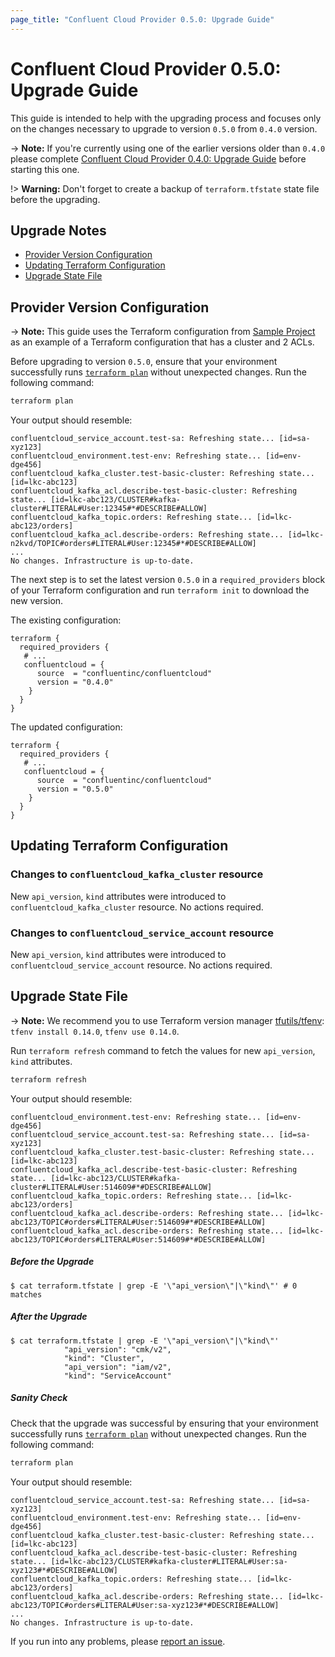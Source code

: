 ```yaml
---
page_title: "Confluent Cloud Provider 0.5.0: Upgrade Guide"
---
```

# Confluent Cloud Provider 0.5.0: Upgrade Guide

This guide is intended to help with the upgrading process and focuses only on the changes necessary to upgrade to version `0.5.0` from `0.4.0` version.

-> **Note:** If you're currently using one of the earlier versions older than `0.4.0` please complete [Confluent Cloud Provider 0.4.0: Upgrade Guide](https://registry.terraform.io/providers/confluentinc/confluentcloud/latest/docs/guides/upgrade-guide-0.4.0) before starting this one.

!> **Warning:** Don't forget to create a backup of `terraform.tfstate` state file before the upgrading. 

## Upgrade Notes

- [Provider Version Configuration](#provider-version-configuration)
- [Updating Terraform Configuration](#updating-terraform-configuration)
- [Upgrade State File](#upgrade-state-file)

## Provider Version Configuration

-> **Note:** This guide uses the Terraform configuration from [Sample Project](https://registry.terraform.io/providers/confluentinc/confluentcloud/latest/docs/guides/sample-project) as an example of a Terraform configuration that has a cluster and 2 ACLs.

Before upgrading to version `0.5.0`, ensure that your environment
successfully runs [`terraform plan`](https://www.terraform.io/docs/commands/plan.html)
without unexpected changes. Run the following command:
```bash
terraform plan
```
Your output should resemble:
```
confluentcloud_service_account.test-sa: Refreshing state... [id=sa-xyz123]
confluentcloud_environment.test-env: Refreshing state... [id=env-dge456]
confluentcloud_kafka_cluster.test-basic-cluster: Refreshing state... [id=lkc-abc123]
confluentcloud_kafka_acl.describe-test-basic-cluster: Refreshing state... [id=lkc-abc123/CLUSTER#kafka-cluster#LITERAL#User:12345#*#DESCRIBE#ALLOW]
confluentcloud_kafka_topic.orders: Refreshing state... [id=lkc-abc123/orders]
confluentcloud_kafka_acl.describe-orders: Refreshing state... [id=lkc-n2kvd/TOPIC#orders#LITERAL#User:12345#*#DESCRIBE#ALLOW]
...
No changes. Infrastructure is up-to-date.
```

The next step is to set the latest version `0.5.0` in a `required_providers` block of your Terraform configuration and run `terraform init` to download the new version.

The existing configuration:
```hcl
terraform {
  required_providers {
   # ...
   confluentcloud = {
      source  = "confluentinc/confluentcloud"
      version = "0.4.0"
    }
  }
}
```

The updated configuration:
```hcl
terraform {
  required_providers {
   # ...
   confluentcloud = {
      source  = "confluentinc/confluentcloud"
      version = "0.5.0"
    }
  }
}
```

## Updating Terraform Configuration

### Changes to `confluentcloud_kafka_cluster` resource
New `api_version`, `kind` attributes were introduced to `confluentcloud_kafka_cluster` resource. No actions required.

### Changes to `confluentcloud_service_account` resource
New `api_version`, `kind` attributes were introduced to `confluentcloud_service_account` resource. No actions required.

## Upgrade State File
-> **Note:** We recommend you to use Terraform version manager [tfutils/tfenv](https://github.com/tfutils/tfenv): `tfenv install 0.14.0`, `tfenv use 0.14.0`.

Run `terraform refresh` command to fetch the values for new `api_version`, `kind` attributes.

```bash
terraform refresh
```
Your output should resemble:
```
confluentcloud_environment.test-env: Refreshing state... [id=env-dge456]
confluentcloud_service_account.test-sa: Refreshing state... [id=sa-xyz123]
confluentcloud_kafka_cluster.test-basic-cluster: Refreshing state... [id=lkc-abc123]
confluentcloud_kafka_acl.describe-test-basic-cluster: Refreshing state... [id=lkc-abc123/CLUSTER#kafka-cluster#LITERAL#User:514609#*#DESCRIBE#ALLOW]
confluentcloud_kafka_topic.orders: Refreshing state... [id=lkc-abc123/orders]
confluentcloud_kafka_acl.describe-orders: Refreshing state... [id=lkc-abc123/TOPIC#orders#LITERAL#User:514609#*#DESCRIBE#ALLOW]
confluentcloud_kafka_acl.describe-orders: Refreshing state... [id=lkc-abc123/TOPIC#orders#LITERAL#User:514609#*#DESCRIBE#ALLOW]
```

##### Before the Upgrade
```
$ cat terraform.tfstate | grep -E '\"api_version\"|\"kind\"' # 0 matches
```
##### After the Upgrade
```
$ cat terraform.tfstate | grep -E '\"api_version\"|\"kind\"'
            "api_version": "cmk/v2",
            "kind": "Cluster",
            "api_version": "iam/v2",
            "kind": "ServiceAccount"
```

##### Sanity Check

Check that the upgrade was successful by ensuring that your environment
successfully runs [`terraform plan`](https://www.terraform.io/docs/commands/plan.html)
without unexpected changes. Run the following command:
```bash
terraform plan
```
Your output should resemble:
```
confluentcloud_service_account.test-sa: Refreshing state... [id=sa-xyz123]
confluentcloud_environment.test-env: Refreshing state... [id=env-dge456]
confluentcloud_kafka_cluster.test-basic-cluster: Refreshing state... [id=lkc-abc123]
confluentcloud_kafka_acl.describe-test-basic-cluster: Refreshing state... [id=lkc-abc123/CLUSTER#kafka-cluster#LITERAL#User:sa-xyz123#*#DESCRIBE#ALLOW]
confluentcloud_kafka_topic.orders: Refreshing state... [id=lkc-abc123/orders]
confluentcloud_kafka_acl.describe-orders: Refreshing state... [id=lkc-abc123/TOPIC#orders#LITERAL#User:sa-xyz123#*#DESCRIBE#ALLOW]
...
No changes. Infrastructure is up-to-date.
```

If you run into any problems, please [report an issue](https://github.com/confluentinc/terraform-provider-confluentcloud/issues).